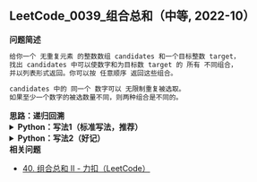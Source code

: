 ## LeetCode_0039_组合总和（中等, 2022-10）
<!--info
tags: [dfs, 回溯, lc100]
source: LeetCode
level: 中等
number: '0039'
name: 组合总和
companies: []
-->

> 

<summary><b>问题简述</b></summary>

```txt
给你一个 无重复元素 的整数数组 candidates 和一个目标整数 target，
找出 candidates 中可以使数字和为目标数 target 的 所有 不同组合，
并以列表形式返回。你可以按 任意顺序 返回这些组合。

candidates 中的 同一个 数字可以 无限制重复被选取。
如果至少一个数字的被选数量不同，则两种组合是不同的。
```

<!-- 
<details><summary><b>详细描述</b></summary>

```txt
```

</details>
-->

<!-- <div align="center"><img src="../../../_assets/xxx.png" height="300" /></div> -->

<summary><b>思路：递归回溯</b></summary>

<details><summary><b>Python：写法1（标准写法，推荐）</b></summary>

```python
class Solution:
    def combinationSum(self, candidates: List[int], target: int) -> List[List[int]]:

        ret = []

        def dfs(s, start, tmp):
            if s >= target:
                if s == target:
                    ret.append(tmp[:])
                return

            for i in range(start, len(candidates)):
                c = candidates[i]
                tmp.append(c)
                dfs(s + c, i, tmp)  
                # 这里传入 i 表示从 candidates 第 i 个开始取，因此可以重复
                # 组合总和II 中不能重复取，相应的要传入 i+1
                tmp.pop()

        dfs(0, 0, [])
        return ret
```

</details>

<details><summary><b>Python：写法2（好记）</b></summary>

- 本写法不保证在其他相关问题上适用；

```python
class Solution:
    def combinationSum(self, candidates: List[int], target: int) -> List[List[int]]:
        
        ret = []

        def dfs(s, tmp):
            if s >= target:
                if s == target:
                    ret.append(tmp[:])
                return
            
            for c in candidates:
                if tmp and c < tmp[-1]:  # 保证 tmp 内部有序来达到去重的目的
                    continue
                tmp.append(c)
                dfs(s + c, tmp)
                tmp.pop()
        
        dfs(0, [])
        return ret
```

</details>


<summary><b>相关问题</b></summary>

- [40. 组合总和 II - 力扣（LeetCode）](https://leetcode.cn/problems/combination-sum-ii/)
